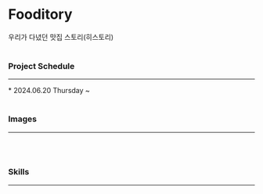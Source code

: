 # Fooditory
우리가 다녔던 맛집 스토리(히스토리)
<br><br>

### Project Schedule
<hr>
* 2024.06.20 Thursday ~ 
<br><br>

### Images
<hr>
<br><br>


### Skills
<hr>
<br><br>

